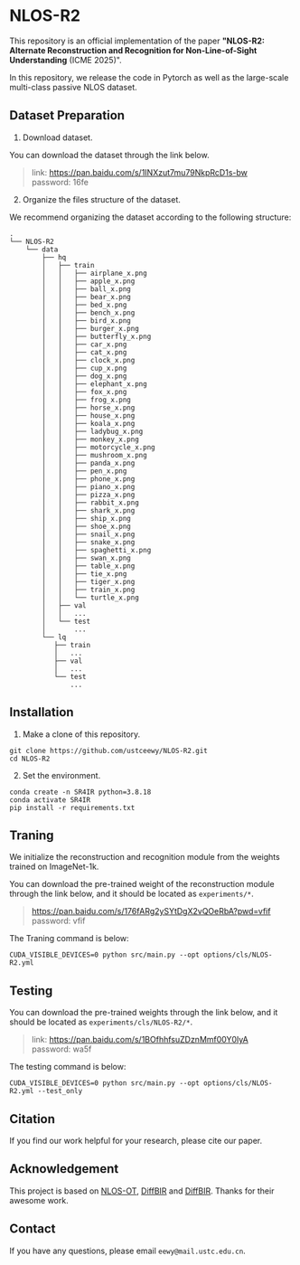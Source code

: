 # NLOS-R2

This repository is an official implementation of the paper **"NLOS-R2: Alternate Reconstruction and Recognition for Non-Line-of-Sight Understanding** (ICME 2025)".

In this repository, we release the code in Pytorch as well as the large-scale multi-class passive NLOS dataset.

## Dataset Preparation

1. Download dataset.

You can download the dataset through the link below.

> link: https://pan.baidu.com/s/1INXzut7mu79NkpRcD1s-bw  
> password: 16fe 

2. Organize the files structure of the dataset.

We recommend organizing the dataset according to the following structure:

```
.
└── NLOS-R2
    └── data
        ├── hq
        │   ├── train
        │   │	├── airplane_x.png
        │   │	├── apple_x.png
        │   │	├── ball_x.png
        │   │	├── bear_x.png
        │   │	├── bed_x.png
        │   │	├── bench_x.png
        │   │	├── bird_x.png
        │   │	├── burger_x.png
        │   │	├── butterfly_x.png
        │   │	├── car_x.png
        │   │	├── cat_x.png
        │   │	├── clock_x.png
        │   │	├── cup_x.png
        │   │	├── dog_x.png
        │   │	├── elephant_x.png
        │   │	├── fox_x.png
        │   │	├── frog_x.png
        │   │	├── horse_x.png
        │   │	├── house_x.png
        │   │	├── koala_x.png
        │   │	├── ladybug_x.png
        │   │	├── monkey_x.png
        │   │	├── motorcycle_x.png
        │   │	├── mushroom_x.png
        │   │	├── panda_x.png
        │   │	├── pen_x.png
        │   │	├── phone_x.png
        │   │	├── piano_x.png
        │   │	├── pizza_x.png
        │   │	├── rabbit_x.png
        │   │	├── shark_x.png
        │   │	├── ship_x.png
        │   │	├── shoe_x.png
        │   │	├── snail_x.png
        │   │	├── snake_x.png
        │   │	├── spaghetti_x.png
        │   │	├── swan_x.png
        │   │	├── table_x.png
        │   │	├── tie_x.png
        │   │	├── tiger_x.png
        │   │	├── train_x.png
        │   │	└── turtle_x.png
        │   ├── val
        │   │	...
        │   └── test
        │   	...
        └── lq
           ├── train
           │   ...
           ├── val
           │   ...
           └── test
               ...
```

## Installation

1. Make a clone of this repository.

```
git clone https://github.com/ustceewy/NLOS-R2.git
cd NLOS-R2
```

2. Set the environment.

```
conda create -n SR4IR python=3.8.18
conda activate SR4IR
pip install -r requirements.txt
```

## Traning

We initialize the reconstruction and recognition module from the weights trained on ImageNet-1k.

You can download the pre-trained weight of the reconstruction module through the link below, and it should be located as `experiments/*`.

> https://pan.baidu.com/s/176fARg2ySYtDgX2vQOeRbA?pwd=vfif  
> password: vfif

The Traning command is below:

```
CUDA_VISIBLE_DEVICES=0 python src/main.py --opt options/cls/NLOS-R2.yml
```

## Testing

You can download the pre-trained weights through the link below, and it should be located as `experiments/cls/NLOS-R2/*`.

> link: https://pan.baidu.com/s/1BOfhhfsuZDznMmf00Y0IyA  
> password: wa5f 

The testing command is below:

```
CUDA_VISIBLE_DEVICES=0 python src/main.py --opt options/cls/NLOS-R2.yml --test_only
```

## Citation

If you find our work helpful for your research, please cite our paper.

## Acknowledgement

This project is based on [NLOS-OT](https://github.com/ruixv/NLOS-OT), [DiffBIR](https://github.com/JaehaKim97/SR4IR) and [DiffBIR](https://github.com/XPixelGroup/DiffBIR). Thanks for their awesome work.

## Contact
If you have any questions, please email `eewy@mail.ustc.edu.cn`.
